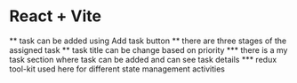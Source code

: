 # React + Vite

** task can be added using Add task button
** there are three stages of the assigned task
** task title can be change based on priority
*** there is a my task section where task can be added and can see task details
*** redux tool-kit used here for different state management activities

